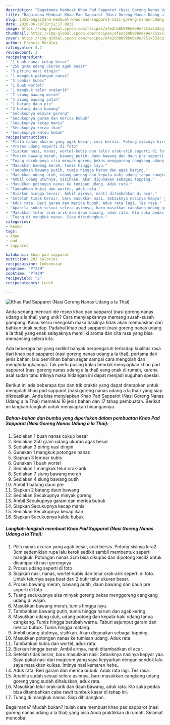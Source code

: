 ```yaml
---
description: "Bagaimana Membuat Khao Pad Sapparot (Nasi Goreng Nanas Udang a la Thai) yang Sempurna"
title: "Bagaimana Membuat Khao Pad Sapparot (Nasi Goreng Nanas Udang a la Thai) yang Sempurna"
slug: 1355-bagaimana-membuat-khao-pad-sapparot-nasi-goreng-nanas-udang-a-la-thai-yang-sempurna
date: 2020-06-30T20:51:17.883Z
image: https://img-global.cpcdn.com/recipes/afe2cb8b998e0e9e/751x532cq70/khao-pad-sapparot-nasi-goreng-nanas-udang-a-la-thai-foto-resep-utama.jpg
thumbnail: https://img-global.cpcdn.com/recipes/afe2cb8b998e0e9e/751x532cq70/khao-pad-sapparot-nasi-goreng-nanas-udang-a-la-thai-foto-resep-utama.jpg
cover: https://img-global.cpcdn.com/recipes/afe2cb8b998e0e9e/751x532cq70/khao-pad-sapparot-nasi-goreng-nanas-udang-a-la-thai-foto-resep-utama.jpg
author: Francis Morales
ratingvalue: 4.7
reviewcount: 3
recipeingredient:
- "1 buah nanas cukup besar"
- "250 gram udang ukuran agak besar"
- "3 piring nasi dingin"
- "1 mangkuk potongan nanas"
- "3 lembar kubis"
- "1 buah wortel"
- "1 mangkuk telur orakarik"
- "7 siung bawang merah"
- "4 siung bawang putih"
- "1 batang daun pre"
- "2 batang daun bawang"
- "Secukupnya minyak goreng"
- "Secukupnya garam dan merica bubuk"
- "Secukupnya kecap manis"
- "Secukupnya kecap ikan"
- "Secukupnya kaldu bubuk"
recipeinstructions:
- "Pilih nanas ukuran yang agak besar, cuci bersis. Potong sisinya kira2 3cm sedemikian rupa lalu kerok sedikit sambil membentuk seperti mangkuk. Potongan nanas 3cm bisa dikupas dan dipotong kecil2 untuk dicampur di nasi gorengnya"
- "Proses udang seperti di foto"
- "Siapkan nasi, nanas, wortel-kubis dan telur orak-arik seperti di foto. Untuk telurnya saya buat dari 2 butir telur ukuran besar."
- "Proses bawang merah, bawang putih, daun bawang dan daun pre seperti di foto"
- "Tuang secukupnya sisa minyak goreng bekas menggoreng cangkang udang di wajan."
- "Masukkan bawang merah, tumis hingga layu."
- "Tambahkan bawang putih, tumis hingga harum dan agak kering."
- "Masukkan udang utuh, udang potong dan kepala-kaki udang tanpa cangkang. Tumis hingga berubah warna. Taburi sejumput garam dan merica bubuk. Tumis hingga matang."
- "Ambil udang utuhnya, sisihkan. Akan digunakan sebagai topping."
- "Masukkan potongan nanas ke tumisan udang. Aduk rata."
- "Tambahkan kubis dan wortel, aduk rata."
- "Biarkan hingga berair. Ambil airnya, nanti ditambahkan di acar."
- "Setelah tidak berair, baru masukkan nasi. Sebaiknya nasinya kepyar yaa. Saya pakai nasi dari magicom yang saya kepyarkan dengan sendok lalu saya masukkan kulkas. Intinya nasi kemaren hehe.."
- "Aduk rata. Beri garam dan merica bubuk. Aduk rata lagi. Tes rasa."
- "Apabila sudah sesuai selera asinnya, baru masukkan cangkang udang goreng yang sudah dihaluskan, aduk rata."
- "Masukkan telur orak-arik dan daun bawang, aduk rata. Klo suka pedas bisa ditambahkan cabe rawit tumbuk kasar di tahap ini."
- "Tuang di mangkuk nanas. Siap dihidangkan."
categories:
- Resep
tags:
- khao
- pad
- sapparot

katakunci: khao pad sapparot 
nutrition: 292 calories
recipecuisine: Indonesian
preptime: "PT27M"
cooktime: "PT43M"
recipeyield: "2"
recipecategory: Lunch

---
```



![Khao Pad Sapparot (Nasi Goreng Nanas Udang a la Thai)](https://img-global.cpcdn.com/recipes/afe2cb8b998e0e9e/751x532cq70/khao-pad-sapparot-nasi-goreng-nanas-udang-a-la-thai-foto-resep-utama.jpg)

Anda sedang mencari ide resep khao pad sapparot (nasi goreng nanas udang a la thai) yang unik? Cara menyiapkannya memang susah-susah gampang. Kalau keliru mengolah maka hasilnya tidak akan memuaskan dan bahkan tidak sedap. Padahal khao pad sapparot (nasi goreng nanas udang a la thai) yang enak selayaknya memiliki aroma dan cita rasa yang bisa memancing selera kita.



Ada beberapa hal yang sedikit banyak berpengaruh terhadap kualitas rasa dari khao pad sapparot (nasi goreng nanas udang a la thai), pertama dari jenis bahan, lalu pemilihan bahan segar sampai cara mengolah dan menghidangkannya. Tak perlu pusing kalau hendak menyiapkan khao pad sapparot (nasi goreng nanas udang a la thai) yang enak di rumah, karena asal sudah tahu triknya maka hidangan ini dapat menjadi suguhan spesial.


Berikut ini ada beberapa tips dan trik praktis yang dapat diterapkan untuk mengolah khao pad sapparot (nasi goreng nanas udang a la thai) yang siap dikreasikan. Anda bisa menyiapkan Khao Pad Sapparot (Nasi Goreng Nanas Udang a la Thai) memakai 16 jenis bahan dan 17 tahap pembuatan. Berikut ini langkah-langkah untuk menyiapkan hidangannya.

<!--inarticleads1-->

##### Bahan-bahan dan bumbu yang diperlukan dalam pembuatan Khao Pad Sapparot (Nasi Goreng Nanas Udang a la Thai):

1. Sediakan 1 buah nanas cukup besar
1. Sediakan 250 gram udang ukuran agak besar
1. Sediakan 3 piring nasi dingin
1. Gunakan 1 mangkuk potongan nanas
1. Siapkan 3 lembar kubis
1. Gunakan 1 buah wortel
1. Sediakan 1 mangkuk telur orak-arik
1. Sediakan 7 siung bawang merah
1. Sediakan 4 siung bawang putih
1. Ambil 1 batang daun pre
1. Siapkan 2 batang daun bawang
1. Sediakan Secukupnya minyak goreng
1. Ambil Secukupnya garam dan merica bubuk
1. Siapkan Secukupnya kecap manis
1. Sediakan Secukupnya kecap ikan
1. Siapkan Secukupnya kaldu bubuk




<!--inarticleads2-->

##### Langkah-langkah membuat Khao Pad Sapparot (Nasi Goreng Nanas Udang a la Thai):

1. Pilih nanas ukuran yang agak besar, cuci bersis. Potong sisinya kira2 3cm sedemikian rupa lalu kerok sedikit sambil membentuk seperti mangkuk. Potongan nanas 3cm bisa dikupas dan dipotong kecil2 untuk dicampur di nasi gorengnya
1. Proses udang seperti di foto
1. Siapkan nasi, nanas, wortel-kubis dan telur orak-arik seperti di foto. Untuk telurnya saya buat dari 2 butir telur ukuran besar.
1. Proses bawang merah, bawang putih, daun bawang dan daun pre seperti di foto
1. Tuang secukupnya sisa minyak goreng bekas menggoreng cangkang udang di wajan.
1. Masukkan bawang merah, tumis hingga layu.
1. Tambahkan bawang putih, tumis hingga harum dan agak kering.
1. Masukkan udang utuh, udang potong dan kepala-kaki udang tanpa cangkang. Tumis hingga berubah warna. Taburi sejumput garam dan merica bubuk. Tumis hingga matang.
1. Ambil udang utuhnya, sisihkan. Akan digunakan sebagai topping.
1. Masukkan potongan nanas ke tumisan udang. Aduk rata.
1. Tambahkan kubis dan wortel, aduk rata.
1. Biarkan hingga berair. Ambil airnya, nanti ditambahkan di acar.
1. Setelah tidak berair, baru masukkan nasi. Sebaiknya nasinya kepyar yaa. Saya pakai nasi dari magicom yang saya kepyarkan dengan sendok lalu saya masukkan kulkas. Intinya nasi kemaren hehe..
1. Aduk rata. Beri garam dan merica bubuk. Aduk rata lagi. Tes rasa.
1. Apabila sudah sesuai selera asinnya, baru masukkan cangkang udang goreng yang sudah dihaluskan, aduk rata.
1. Masukkan telur orak-arik dan daun bawang, aduk rata. Klo suka pedas bisa ditambahkan cabe rawit tumbuk kasar di tahap ini.
1. Tuang di mangkuk nanas. Siap dihidangkan.




Bagaimana? Mudah bukan? Itulah cara membuat khao pad sapparot (nasi goreng nanas udang a la thai) yang bisa Anda praktikkan di rumah. Selamat mencoba!
